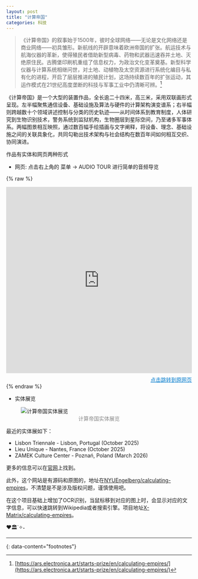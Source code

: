 ```yaml
---
layout: post
title: "计算帝国"
categories: 科技
---
```



> 《计算帝国》的叙事始于1500年，彼时全球网络——无论是文化网络还是商业网络——初具雏形。新航线的开辟意味着欧洲帝国的扩张。航运技术与航海仪器的革新，使得殖民者借助新型病毒、药物和武器迅速吞并土地、灭绝原住民。古腾堡印刷机重组了信息权力，为政治文化变革奠基。新型科学仪器与计算系统相继问世，对土地、动植物及太空资源进行系统化编目与私有化的进程，开启了层层推进的殖民计划，这场持续数百年的扩张运动，其运作模式在21世纪高度垄断的科技与军事工业中仍清晰可辨。[^1]


《计算帝国》是一个大型的装置作品，全长逾二十四米，高三米，采用双联画形式呈现。左半幅聚焦通信设备、基础设施及算法与硬件的计算架构演变谱系；右半幅则跨越数十个领域讲述控制与分类的历史轨迹——从时间体系到教育制度，人体研究到生物识别技术，警务系统到监狱机构，生物圈层到星际空间，乃至诸多军事体系。两幅图景相互映照，通过数百幅手绘插画与文字阐释，将设备、理念、基础设施之间的关联具象化，共同勾勒出技术架构与社会结构在数百年间如何相互交织、协同演进。

作品有实体和网页两种形式
- 网页: 点击右上角的 菜单 -> AUDIO TOUR 进行简单的音频导览

{% raw %}
<div style="aspect-ratio: 1 / 1; width: 100%; max-width: 100vw; overflow: hidden;">
  <iframe src="https://calculatingempires.net/" style="width:100%; height:100%; border:0;" allowfullscreen></iframe>
</div>
<div style="text-align: right; margin-top: 0.5em;">
  <a href="https://calculatingempires.net/" target="_blank" rel="noopener" style="font-size: 1em; color: #007acc;">点击跳转到原网页</a>
</div>
{% endraw %}

- 实体展览
<figure>
  <img src="https://calculatingempires.net/content/info/info_venice_1.jpg" alt="计算帝国实体展览" title="计算帝国实体展览">
  <figcaption style="text-align:center;color:#888;">计算帝国实体展览</figcaption>
</figure>
最近的实体展如下：

  - Lisbon Triennale - Lisbon, Portugal (October 2025)
  - Lieu Unique - Nantes, France (October 2025)
  - ZAMEK Culture Center - Poznań, Poland (March 2026)

更多的信息可以在[官网](https://calculatingempires.net/info)上找到。

此外，这个网站是有源码和原图的，地址在[NYUEngelberg/calculating-empires](https://github.com/NYUEngelberg/calculating-empires)，不清楚是不是涉及版权问题，谨慎使用吧。

在这个项目基础上增加了OCR识别，当鼠标移到对应的图上时，会显示对应的文字信息，可以快速跳转到Wikipedia或者搜索引擎。项目地址[X-Matrix/calculating-empires](https://github.com/X-Matrix/calculating-empires)。

<span class="emoji">❤️🏛️˙✧˖</span>

---
{: data-content="footnotes"}
[^1]: [https://ars.electronica.art/starts-prize/en/calculating-empires/](https://ars.electronica.art/starts-prize/en/calculating-empires/)


